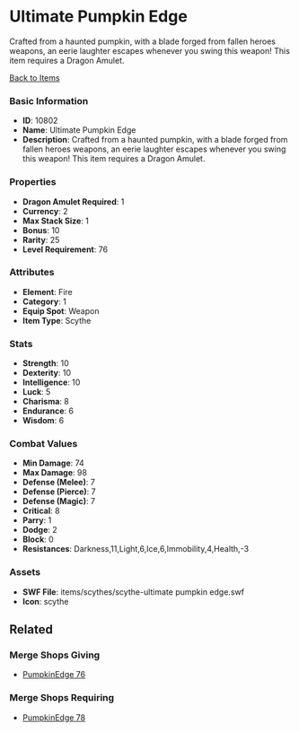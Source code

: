 # Ultimate Pumpkin Edge

Crafted from a haunted pumpkin, with a blade forged from fallen heroes weapons, an eerie laughter escapes whenever you swing this weapon! This item requires a Dragon Amulet.

[Back to Items](../items.md)

### Basic Information

- **ID**: 10802
- **Name**: Ultimate Pumpkin Edge
- **Description**: Crafted from a haunted pumpkin, with a blade forged from fallen heroes weapons, an eerie laughter escapes whenever you swing this weapon! This item requires a Dragon Amulet.

### Properties

- **Dragon Amulet Required**: 1
- **Currency**: 2
- **Max Stack Size**: 1
- **Bonus**: 10
- **Rarity**: 25
- **Level Requirement**: 76

### Attributes

- **Element**: Fire
- **Category**: 1
- **Equip Spot**: Weapon
- **Item Type**: Scythe

### Stats

- **Strength**: 10
- **Dexterity**: 10
- **Intelligence**: 10
- **Luck**: 5
- **Charisma**: 8
- **Endurance**: 6
- **Wisdom**: 6

### Combat Values

- **Min Damage**: 74
- **Max Damage**: 98
- **Defense (Melee)**: 7
- **Defense (Pierce)**: 7
- **Defense (Magic)**: 7
- **Critical**: 8
- **Parry**: 1
- **Dodge**: 2
- **Block**: 0
- **Resistances**: Darkness,11,Light,6,Ice,6,Immobility,4,Health,-3

### Assets

- **SWF File**: items/scythes/scythe-ultimate pumpkin edge.swf
- **Icon**: scythe

## Related

### Merge Shops Giving

- [PumpkinEdge 76](../merge-shops/168-pumpkinedge-76.md)

### Merge Shops Requiring

- [PumpkinEdge 78](../merge-shops/169-pumpkinedge-78.md)

